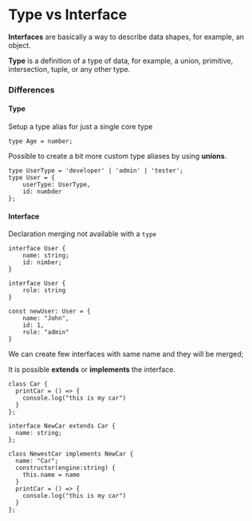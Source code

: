 # Type vs Interface

**Interfaces** are basically a way to describe data shapes, for example, an object.

**Type** is a definition of a type of data, for example, a union, primitive, intersection, tuple, or any other type.

### Differences

#### Type

Setup a type alias for just a single core type

```
type Age = number;
```

Possible to create a bit more custom type aliases by using **unions**.

```
type UserType = 'developer' | 'admin' | 'tester';
type User = {
    userType: UserType,
    id: numbder
};
```

#### Interface

Declaration merging not available  with a `type`

```
interface User {
    name: string;
    id: nimber;
}

interface User {
    role: string
}

const newUser: User = {
    name: "John",
    id: 1,
    role: "admin"
}
```

We can create few interfaces with same name and they will be merged;

It is possible **extends** or **implements** the interface.

```
class Car {
  printCar = () => {
    console.log("this is my car")
  }
};

interface NewCar extends Car {
  name: string;
};

class NewestCar implements NewCar {
  name: "Car";
  constructor(engine:string) {
    this.name = name
  }
  printCar = () => {
    console.log("this is my car")
  }
};
```
